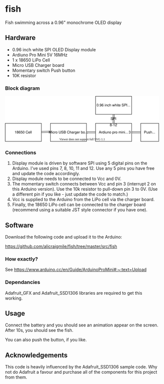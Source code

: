 # fish
Fish swimming across a 0.96" monochrome OLED display

## Hardware

* 0.96 inch white SPI OLED Display module
* Ardiuno Pro Mini 5V 16MHz
* 1 x 18650 LiPo Cell
* Micro USB Charger board
* Momentary switch Push button
* 10K resistor

### Block diagram

![](https://github.com/alicraigmile/fish/raw/master/fish.svg "Block diagram of the required hardware")

### Connections

1. Display module is driven by software SPI using 5 digital pins on the Arduino. I've used pins 7, 8, 10, 11 and 12. Use any 5 pins you have free and update the code accordingly.
2. Display module needs to be connected to Vcc and 0V.
3. The momentary switch connects between Vcc and pin 3 (interrupt 2 on this Arduino version). Use the 10k resistor to pull-down pin 3 to 0V. (Use a different pin if you like - just update the code to match.)
4. Vcc is supplied to the Arduino from the LiPo cell via the charger board.
5. Finally, the 18650 LiPo cell can be connected to the charger board (recommend using a suitable JST style connector if you have one).

## Software

Download the following code and upload it to the Arduino:

https://github.com/alicraigmile/fish/tree/master/src/fish

### How exactly?

See https://www.arduino.cc/en/Guide/ArduinoProMini#:~:text=Upload

### Dependancies

Adafruit_GFX and Adafruit_SSD1306 libraries are required to get this working.

## Usage

Connect the battery and you should see an animation appear on the screen. After 10s, you should see the fish.

You can also push the button, if you like.

## Acknowledgements

This code is heavily influenced by the Adafruit_SSD1306 sample code. Why not do Adafruit a favour and purchase all of the components for this project from them. 




